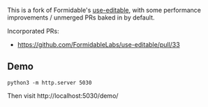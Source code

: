 This is a fork of Formidable's [use-editable](https://github.com/FormidableLabs/use-editable), with some
performance improvements / unmerged PRs baked in by default.

Incorporated PRs:

- https://github.com/FormidableLabs/use-editable/pull/33

## Demo

```
python3 -m http.server 5030
```

Then visit http://localhost:5030/demo/
